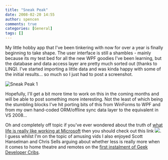 ```yaml
---
title: "Sneak Peak"
date: 2008-02-20 14:55
author: spencen
comments: true
categories: [General]
tags: []
---
```


My little hobby app that I've been tinkering with now for over a year is finally beginning to take shape. The user interface is still a shambles - mainly because its my test bed for all the new WPF goodies I've been learning, but the database and data access layer are pretty much sorted out (thanks to LINQ). I've started importing a little data and was kinda happy with some of the initial results... so much so I just had to post a screenshot. 
 

![Sneak Peak 1](/images/Sneak%20Peak%201.png) 
 

Hopefully, I'll get a bit more time to work on this in the coming months and will be able to post something more interesting. Not the least of which being the stumbling blocks I've hit porting bits of this from WinForms to WPF and from my own hand-coded ORM/offline sync data layer to the equivalent in VS 2008...
 

Oh and completely off topic if you've ever wondered about the truth of [what life is really like working at Microsoft](http://on10.net/blogs/tina/Life-At-Microsoft) then you should check out this link ![](http://blog.spencen.com/emoticons/smile.png). I guess whilst I'm on the topic of amusing vids I also enjoyed Scott Hanselman and Chris Sells arguing about whether less is really more when it comes to home theatre and remotes on the [first instalment of Geek Developer Cribs](http://www.hanselman.com/blog/GeekDeveloperCribsOn10.aspx).


